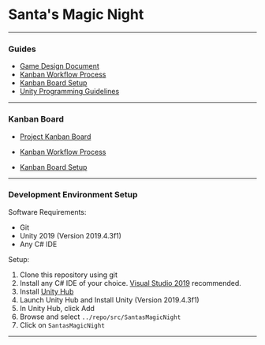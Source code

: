 # Santa's Magic Night

----

### Guides

- [Game Design Document](./design/game-design-document.md)
- [Kanban Workflow Process](./guides/kanban-workflow-guide.md)
- [Kanban Board Setup](./guides/kanban-board-guide.md)
- [Unity Programming Guidelines](./guides/unity-design-guidelines.md)

----

### Kanban Board

- [Project Kanban Board](https://zube.io/enigmadragons/santas-magic-night/w/board/kanban)

- [Kanban Workflow Process](./guides/kanban-workflow-guide.md)
- [Kanban Board Setup](./guide/kanban-board-guide.md)

----

### Development Environment Setup

Software Requirements:
- Git
- Unity 2019 (Version 2019.4.3f1)
- Any C# IDE

Setup:
1. Clone this repository using git
2. Install any C# IDE of your choice. [Visual Studio 2019](https://visualstudio.microsoft.com/thank-you-downloading-visual-studio/?sku=Community&rel=16) recommended.
3. Install [Unity Hub](https://unity3d.com/get-unity/download)
4. Launch Unity Hub and Install Unity (Version 2019.4.3f1)
5. In Unity Hub, click Add
6. Browse and select `../repo/src/SantasMagicNight`
7. Click on `SantasMagicNight`

----
